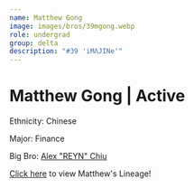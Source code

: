 ```yaml
---
name: Matthew Gong
image: images/bros/39mgong.webp
role: undergrad
group: delta
description: "#39 'iMΛJINe'"
---
```


# Matthew Gong | Active
Ethnicity: Chinese

Major: Finance

Big Bro: [Alex "REYN" Chiu](22achiu)

[Click here](/ujis/3sdupiano/) to view Matthew's Lineage!